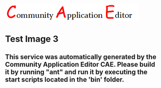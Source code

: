 ![CAE](https://github.com/testcae/application-Test-Music-App/blob/master/microservice-Test-Image-3/img/logo.png)  

Test Image 3
===================


This service was automatically generated by the Community Application Editor CAE. Please build it by running "ant" and run it by executing the start scripts located in the 'bin' folder.
---------------
